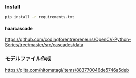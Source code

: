 
### Install
```bash
pip install -r requirements.txt
```

#### haarcascade
https://github.com/codingforentrepreneurs/OpenCV-Python-Series/tree/master/src/cascades/data


### モデルファイル作成
https://qiita.com/hitomatagi/items/883770046de5746a5deb